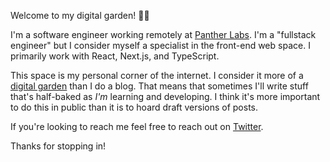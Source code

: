 Welcome to my digital garden! 👋🏻

I'm a software engineer working remotely at [Panther Labs](https://runpanther.io/). I'm a "fullstack engineer" but I consider myself a specialist in the front-end web space. I primarily work with React, Next.js, and TypeScript.

This space is my personal corner of the internet. I consider it more of a [digital garden](https://www.sarasoueidan.com/desk/just-write/) than I do a blog. That means that sometimes I'll write stuff that's half-baked as _I'm_ learning and developing. I think it's more important to do this in public than it is to hoard draft versions of posts.

If you're looking to reach me feel free to reach out on [Twitter](http://twitter.com/benjamminj).

Thanks for stopping in!
